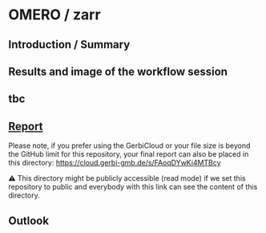 # OMERO / zarr

## Introduction / Summary

## Results and image of the workflow session

## tbc

## [Report](./Report/)
Please note, if you prefer using the GerbiCloud or your file size is beyond the GitHub limit for this repository, your final report can also be placed in this directory: https://cloud.gerbi-gmb.de/s/FAoqDYwKi4MTBcy  

:warning: This directory might be publicly accessible (read mode) if we set this repository to public and everybody with this link can see the content of this directory.

## Outlook